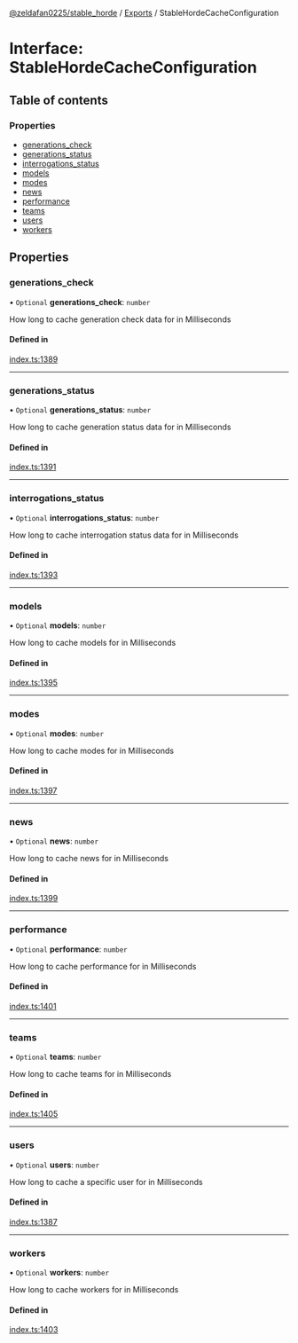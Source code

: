 [@zeldafan0225/stable_horde](../README.md) / [Exports](../modules.md) / StableHordeCacheConfiguration

# Interface: StableHordeCacheConfiguration

## Table of contents

### Properties

- [generations\_check](StableHordeCacheConfiguration.md#generations_check)
- [generations\_status](StableHordeCacheConfiguration.md#generations_status)
- [interrogations\_status](StableHordeCacheConfiguration.md#interrogations_status)
- [models](StableHordeCacheConfiguration.md#models)
- [modes](StableHordeCacheConfiguration.md#modes)
- [news](StableHordeCacheConfiguration.md#news)
- [performance](StableHordeCacheConfiguration.md#performance)
- [teams](StableHordeCacheConfiguration.md#teams)
- [users](StableHordeCacheConfiguration.md#users)
- [workers](StableHordeCacheConfiguration.md#workers)

## Properties

### generations\_check

• `Optional` **generations\_check**: `number`

How long to cache generation check data for in Milliseconds

#### Defined in

[index.ts:1389](https://github.com/ZeldaFan0225/stable_horde/blob/e31e830/index.ts#L1389)

___

### generations\_status

• `Optional` **generations\_status**: `number`

How long to cache generation status data for in Milliseconds

#### Defined in

[index.ts:1391](https://github.com/ZeldaFan0225/stable_horde/blob/e31e830/index.ts#L1391)

___

### interrogations\_status

• `Optional` **interrogations\_status**: `number`

How long to cache interrogation status data for in Milliseconds

#### Defined in

[index.ts:1393](https://github.com/ZeldaFan0225/stable_horde/blob/e31e830/index.ts#L1393)

___

### models

• `Optional` **models**: `number`

How long to cache models for in Milliseconds

#### Defined in

[index.ts:1395](https://github.com/ZeldaFan0225/stable_horde/blob/e31e830/index.ts#L1395)

___

### modes

• `Optional` **modes**: `number`

How long to cache modes for in Milliseconds

#### Defined in

[index.ts:1397](https://github.com/ZeldaFan0225/stable_horde/blob/e31e830/index.ts#L1397)

___

### news

• `Optional` **news**: `number`

How long to cache news for in Milliseconds

#### Defined in

[index.ts:1399](https://github.com/ZeldaFan0225/stable_horde/blob/e31e830/index.ts#L1399)

___

### performance

• `Optional` **performance**: `number`

How long to cache performance for in Milliseconds

#### Defined in

[index.ts:1401](https://github.com/ZeldaFan0225/stable_horde/blob/e31e830/index.ts#L1401)

___

### teams

• `Optional` **teams**: `number`

How long to cache teams for in Milliseconds

#### Defined in

[index.ts:1405](https://github.com/ZeldaFan0225/stable_horde/blob/e31e830/index.ts#L1405)

___

### users

• `Optional` **users**: `number`

How long to cache a specific user for in Milliseconds

#### Defined in

[index.ts:1387](https://github.com/ZeldaFan0225/stable_horde/blob/e31e830/index.ts#L1387)

___

### workers

• `Optional` **workers**: `number`

How long to cache workers for in Milliseconds

#### Defined in

[index.ts:1403](https://github.com/ZeldaFan0225/stable_horde/blob/e31e830/index.ts#L1403)
